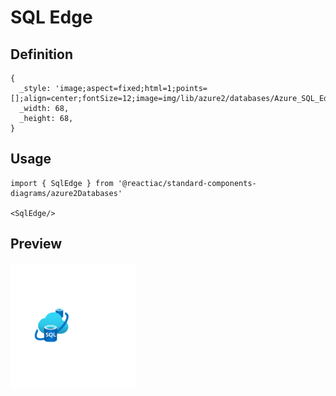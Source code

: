 # SQL Edge

## Definition

```
{
  _style: 'image;aspect=fixed;html=1;points=[];align=center;fontSize=12;image=img/lib/azure2/databases/Azure_SQL_Edge.svg;strokeColor=none;',
  _width: 68,
  _height: 68,
}
```

## Usage

```
import { SqlEdge } from '@reactiac/standard-components-diagrams/azure2Databases'

<SqlEdge/>
```

## Preview

<img src="./sql-edge.png" width="200"/>
